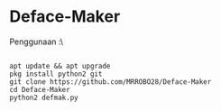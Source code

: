 # Deface-Maker
Penggunaan :\
<Pre><code>
apt update && apt upgrade
pkg install python2 git
git clone https://github.com/MRROBO28/Deface-Maker
cd Deface-Maker
python2 defmak.py
